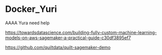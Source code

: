 # Docker_Yuri
AAAA
Yura need help

https://towardsdatascience.com/building-fully-custom-machine-learning-models-on-aws-sagemaker-a-practical-guide-c30df3895ef7

https://github.com/quiltdata/quilt-sagemaker-demo
